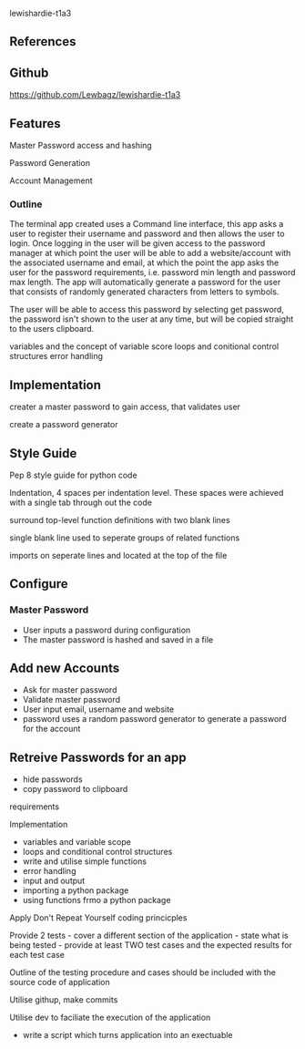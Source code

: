  lewishardie-t1a3



## References



## Github

https://github.com/Lewbagz/lewishardie-t1a3


## Features

Master Password access and hashing

Password Generation

Account Management


### Outline

The terminal app created uses a Command line interface, this app asks a user to register their username and password and then allows the user to login. Once logging in the user will be given access to the password manager at which point the user will be able to add a website/account with the associated username and email, at which the point the app asks the user for the password requirements, i.e. password min length and password max length. The app will automatically generate a password for the user that consists of randomly generated characters from letters to symbols.

The user will be able to access this password by selecting get password, the password isn't shown to the user at any time, but will be copied straight to the users clipboard.


variables and the concept of variable score
loops and conitional control structures
error handling


## Implementation


creater a master password to gain access, that validates user

create a password generator

## Style Guide

Pep 8 style guide for python code

Indentation,
4 spaces per indentation level.
These spaces were achieved with a single tab through out the code

surround top-level function definitions with two blank lines

single blank line used to seperate groups of related functions

imports on seperate lines and located at the top of the file




## Configure

### Master Password
- User inputs a password during configuration
- The master password is hashed and saved in a file



###

## Add new Accounts
- Ask for master password
- Validate master password
- User input email, username and website
- password uses a random password generator to generate a password for the account



## Retreive Passwords for an app

- hide passwords
- copy password to clipboard


requirements

Implementation
- variables and variable scope
- loops and conditional control structures
- write and utilise simple functions
- error handling
- input and output
- importing a python package
- using functions frmo a python package

Apply Don't Repeat Yourself coding princicples

Provide 2 tests
    - cover a different section of the application
    - state what is being tested
    - provide at least TWO test cases and the expected results for each test case

Outline of the testing procedure and cases should be included with the source code of application

Utilise githup, make commits

Utilise dev to faciliate the execution of the application
- write a script which turns application into an exectuable

